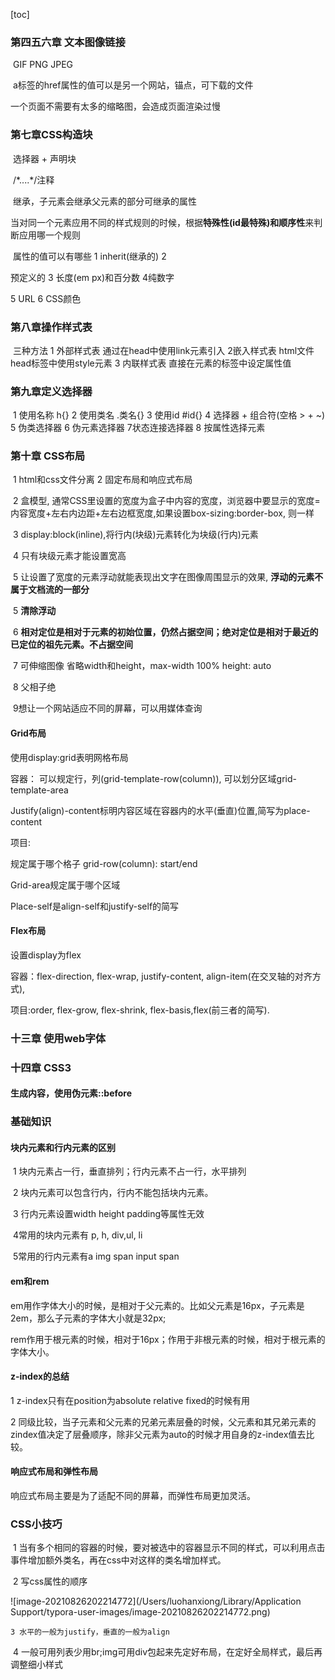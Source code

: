 [toc]

### 第四五六章 文本图像链接

​	GIF PNG JPEG

​	a标签的href属性的值可以是另一个网站，锚点，可下载的文件

一个页面不需要有太多的缩略图，会造成页面渲染过慢

### 第七章CSS构造块

​	选择器 + 声明块

​	/\*....\*/注释

​	继承，子元素会继承父元素的部分可继承的属性

​	当对同一个元素应用不同的样式规则的时候，根据**特殊性(id最特殊)**和**顺序性**来判断应用哪一个规则

​	属性的值可以有哪些 1 inherit(继承的) 2

预定义的 3 长度(em px)和百分数 4纯数字

5 URL 6 CSS颜色

### 第八章操作样式表

​	三种方法 1 外部样式表 通过在head中使用link元素引入 2嵌入样式表 html文件head标签中使用style元素 3 内联样式表 直接在元素的标签中设定属性值

### 第九章定义选择器

​	1 使用名称 h{} 2 使用类名 .类名{} 3 使用id #id{} 4 选择器 + 组合符(空格 > + ~) 5 伪类选择器 6 伪元素选择器 7状态连接选择器 8 按属性选择元素

### 第十章 CSS布局

​	1 html和css文件分离 2 固定布局和响应式布局

​	2 盒模型, 通常CSS里设置的宽度为盒子中内容的宽度，浏览器中要显示的宽度=内容宽度+左右内边距+左右边框宽度,如果设置box-sizing:border-box, 则一样

​	3 display:block(inline),将行内(块级)元素转化为块级(行内)元素

​	4 只有块级元素才能设置宽高

​	5 让设置了宽度的元素浮动就能表现出文字在图像周围显示的效果, **浮动的元素不属于文档流的一部分**

​	5 **清除浮动**

​	6 **相对定位是相对于元素的初始位置，仍然占据空间；绝对定位是相对于最近的已定位的祖先元素。不占据空间**

​	7 可伸缩图像 省略width和height，max-width 100% height: auto

​	8 父相子绝

​	9想让一个网站适应不同的屏幕，可以用媒体查询

#### Grid布局

使用display:grid表明网格布局

容器： 可以规定行，列(grid-template-row(column)), 可以划分区域grid-template-area

Justify(align)-content标明内容区域在容器内的水平(垂直)位置,简写为place-content

项目:

规定属于哪个格子 grid-row(column): start/end

Grid-area规定属于哪个区域 

Place-self是align-self和justify-self的简写

#### Flex布局

设置display为flex

容器：flex-direction, flex-wrap, justify-content, align-item(在交叉轴的对齐方式),

项目:order, flex-grow, flex-shrink, flex-basis,flex(前三者的简写).



### 十三章 使用web字体

### 十四章 CSS3

#### 生成内容，使用伪元素::before

### 基础知识

#### 块内元素和行内元素的区别

​	1 块内元素占一行，垂直排列；行内元素不占一行，水平排列

​	2 块内元素可以包含行内，行内不能包括块内元素。

​	3 行内元素设置width height padding等属性无效

​	4常用的块内元素有 p, h, div,ul, li

​	5常用的行内元素有a img span input span

#### em和rem

em用作字体大小的时候，是相对于父元素的。比如父元素是16px，子元素是2em，那么子元素的字体大小就是32px;

rem作用于根元素的时候，相对于16px；作用于非根元素的时候，相对于根元素的字体大小。

#### z-index的总结

1 z-index只有在position为absolute relative fixed的时候有用

2 同级比较，当子元素和父元素的兄弟元素层叠的时候，父元素和其兄弟元素的zindex值决定了层叠顺序，除非父元素为auto的时候才用自身的z-index值去比较。

#### 响应式布局和弹性布局

响应式布局主要是为了适配不同的屏幕，而弹性布局更加灵活。 

### CSS小技巧

​	1 当有多个相同的容器的时候，要对被选中的容器显示不同的样式，可以利用点击事件增加额外类名，再在css中对这样的类名增加样式。

​	2 写css属性的顺序

 ![image-20210826202214772](/Users/luohanxiong/Library/Application Support/typora-user-images/image-20210826202214772.png)

 	3 水平的一般为justify，垂直的一般为align

​	4 一般可用列表少用br;img可用div包起来先定好布局，在定好全局样式，最后再调整细小样式


